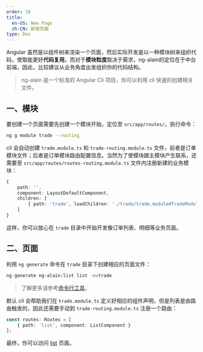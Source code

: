 ```yaml
---
order: 10
title:
  en-US: New Page
  zh-CN: 新增页面
type: Dev
---
```


Angular 虽然是以组件树来渲染一个页面，然后实际开发是以一种模块树来组织代码，使取能更好**代码复用**。而对于**模块粒度**取决于需求，ng-alain的定位在于中台前端，因此，比较建议从业务角度出发组织你的代码结构。

> ng-alain 是一个标准的 Angular Cli 项目，你可以利用 cli 快速的创建相关文件。

## 一、模块

要创建一个页面需要先创建一个模块开始，定位至 `src/app/routes/`，执行命令：

```bash
ng g module trade --routing
```

cli 会自动创建 `trade.module.ts` 和 `trade-routing.module.ts` 文件，前者是订单模块文件；后者是订单模块路由配置信息。当然为了使模块跟主模块产生联系，还需要至 `src/app/routes/routes-routing.module.ts` 文件内注册新建的业务模块：

```ts
{
    path: '',
    component: LayoutDefaultComponent,
    children: [
        { path: 'trade', loadChildren: './trade/trade.module#TradeModule' }
    ]
}
```

这样，你可以放心在 `trade` 目录中开始开发像订单列表、明细等业务页面。

## 二、页面

利用 `ng generate` 命令在 `trade` 目录下创建相应的页面文件：

```bash
ng generate ng-alain:list list -m=trade
```

> 了解更多请参考[命令行工具](/docs/cli)。

默认 cli 会帮助我们在 `trade.module.ts` 定义好相应的组件声明，但是列表是由路由触发的，因此还需要手动到 `trade-routing.module.ts` 注册一个路由：

```ts
const routes: Routes = [
    { path: 'list', component: ListComponent }
];
```

最终，你可以访问 [list](//localhost:4200/#/trade/list) 页面。
